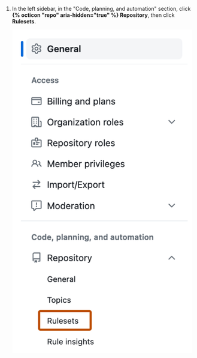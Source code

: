 1. In the left sidebar, in the "Code, planning, and automation" section, click **{% octicon "repo" aria-hidden="true" %} Repository**, then click **Rulesets**.

   ![Screenshot of an organization's settings page. In the sidebar, a link labeled "Rulesets" is outlined in orange.](/assets/images/help/organizations/sidebar-repository-rulesets.png)
